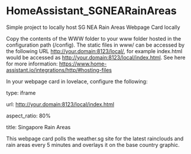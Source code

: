 # HomeAssistant_SGNEARainAreas
Simple project to locally host SG NEA Rain Areas Webpage Card locally

Copy the contents of the WWW folder to your www folder hosted in the configuration path (/config). The static files in www/ can be accessed by the following URL http://your.domain:8123/local/, for example index.html would be accessed as http://your.domain:8123/local/index.html. See here for more information: https://www.home-assistant.io/integrations/http/#hosting-files

In your webpage card in lovelace, configure the following:

type: iframe

url: http://your.domain:8123/local/index.html

aspect_ratio: 80%

title: Singapore Rain Areas

This webpage card polls the weather.sg site for the latest rainclouds and rain areas every 5 minutes and overlays it on the base country graphic.
